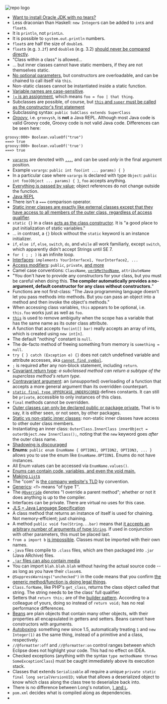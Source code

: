 ![repo logo](http://www.ohai.ca/images/yesterday-i-learned.jpg)

* [Want to install Oracle JDK with no tears?](http://www.webupd8.org/2012/01/install-oracle-java-jdk-7-in-ubuntu-via.html)
* Less draconian than Haskell: `new Integer`s can be added to `int`s and `float`s.
* It is `println`, not `printLn`.
* It is possible to `system.out.println` numbers.
* `float`s are half the size of `double`s.
* `float`s (e.g. `3.2f`) and `double`s (e.g. 3.2) [should never be compared directly](http://stackoverflow.com/a/16627869/1558430).
* "Class within a class" is allowed...
* ... but inner classes cannot have static members, if they are not themselves static.
* [No optional parameters](http://stackoverflow.com/a/7428077/1558430), but constructors are overloadable, and can be chained to call itself via `this`.
* Non-static classes cannot be instantiated inside a static function.
* [Variable names are case-sensitive](http://docs.oracle.com/javase/tutorial/java/nutsandbolts/variables.html).
* [`|=` is an assignment](http://docs.oracle.com/javase/tutorial/java/nutsandbolts/operators.html), which means `foo = foo | that thing`.
* Subclasses are possible, of course, but [`this` and `super` must be called as the constructor's first statement](http://stackoverflow.com/questions/1168345/why-does-this-and-super-have-to-be-the-first-statement-in-a-constructor)
* Subclassing syntax: `public SubClass extends SuperClass`
* [*Groovy*](http://groovy.codehaus.org/Download), i.e. `groovysh`, is **not** a Java REPL. Although most Java code is valid Groovy code, Groovy code is not valid Java code. Differences can be seen here:

```
groovy:000> Boolean.valueOf("true")
===> true
groovy:000> Boolean.valueOf('true')
===> true
```

* [`varargs`](http://docs.oracle.com/javase/1.5.0/docs/guide/language/varargs.html) are denoted with [`...`](http://stackoverflow.com/questions/5224252/what-are-these-three-dots-in-parameter-types), and can be used *only* in the final argument position.
* Example `varargs`: `public int foo(int ... params) { }`
* In a particular case where `varargs` is declared with type `Object`: `public int foo(Object ... params) { }`, `foo` accepts anything.
* [Everything is passed by value](http://docs.oracle.com/javase/tutorial/java/javaOO/arguments.html); object references do not change outside the function.
* [Java REPL](http://www.javarepl.com/console.html)
* There isn't a `===` comparison operator.
* [Static inner classes are exactly like external classes except that they have access to all members of the outer class, regardless of access qualifier](http://stackoverflow.com/a/4848071/1558430).
* `static {}` in a class [acts as the class constructor](http://stackoverflow.com/questions/2943556/static-block-in-java). It is "a good place to put initialization of static variables."
* ... in contrast, a `{}` block without the `static` keyword is an instance initializer.
* `if`, `else if`, `else`, `switch`, `do`, and `while` all work familiarly, except `switch`, which apparently didn't accept Strings until SE 7.
* `for ( ; ; )` is an infinite loop.
* [Interfaces](http://docs.oracle.com/javase/tutorial/java/javaOO/classdecl.html): `implements YourInterface1, YourInterface2, ...`
* [Access modifiers](http://docs.oracle.com/javase/tutorial/java/javaOO/variables.html): `public`, `private`, [and more](http://docs.oracle.com/javase/tutorial/java/javaOO/accesscontrol.html)
* Camel case conventions: `ClassName`, [`verbMethodName`](http://docs.oracle.com/javase/tutorial/java/javaOO/methods.html), `attributeName`
* "You don't have to provide any constructors for your class, but you must be careful when doing this. **The compiler automatically provides a no-argument, default constructor for any class without constructors.**"
* Functions are not first-class: "The Java programming language doesn't let you pass methods into methods. But you can pass an object into a method and then invoke the object's methods."
* When accessing class variables, `this` appears to be optional, i.e. `this.foo` works just as well as `foo`.
* [`this`](http://docs.oracle.com/javase/tutorial/java/javaOO/thiskey.html) is used to remove ambiguity when the scope has a variable that has the same name as its outer class attribute.
* A function that accepts `foo(int[] bar)` really accepts an array of ints, which is created using `new int[n]`.
* The default "nothing" constant is `null`.
* The de-facto method of freeing something from memory is `something = null`.
* `try { } catch (Exception e) {}` does not catch undefined variable and attribute accesses, aka [`cannot find symbol`](http://www.roseindia.net/java/java-get-example/cannot-find-symbol.shtml).
* `;` is required after any non-block statement, including `return`.
* [Covariant return type](http://en.wikipedia.org/wiki/Covariant_return_type): *a subclassed method can return a subtype of the superclass method's return type*.
* [Contravariant argument](https://en.wikipedia.org/wiki/Covariance_and_contravariance_(computer_science)#Contravariant_method_argument_type): an (unsupported) overloading of a function that accepts a more general argument than its overridden counterpart.
* [`static final type UPPERCASE_UNDERSCORED`](http://docs.oracle.com/javase/tutorial/java/javaOO/classvars.html) defines constants. It can still be `private`, accessible to only instances of this class.
* `final` methods cannot be overridden.
* [Outer classes can only be declared public or package private.](http://docs.oracle.com/javase/tutorial/java/javaOO/nested.html) That is to say, it is either seen, or not seen, by other packages.
* [Static vs non-static inner classes](http://docs.oracle.com/javase/tutorial/java/javaOO/nested.html): non-static inner classes have access to other outer class members.
* Instantiating an inner class: `OuterClass.InnerClass innerObject = outerObject.new InnerClass();`, noting that the `new` keyword goes *after* the outer class name.
* [Shadowing is discouraged](http://stackoverflow.com/questions/1092099/what-is-variable-shadowing-used-for-in-a-java-class)
* **Enums**: `public enum EnumName { OPTION1, OPTION2, OPTION3, ... }` allows you to use the enum like `EnumName.OPTION1`. Enums do not have instances.
* All Enum values can be accessed via `EnumName.values()`.
* [Enums can contain code, variables, and even the void main.](http://docs.oracle.com/javase/tutorial/java/javaOO/enum.html)
* [Making `List`s](http://stackoverflow.com/a/858590/1558430)
* The "com" is [the company website's TLD](http://stackoverflow.com/questions/2125293/java-packages-com-and-org) by convention.
* [Generics](https://en.wikipedia.org/wiki/Generics_in_Java): `<T>` means "of type T".
* The [`@Override`](http://stackoverflow.com/a/94447/1558430) denotes "I override a parent method"; whether or not it does anything is up to the compiler.
* Interfaces can be private. There are virtual no uses for this case.
* [JLS = Java Language Specification](http://docs.oracle.com/javase/specs/)
* A class method that returns an instance of itself is used for chaining. Not memory-efficient; just chaining.
* A method `public void foo(String...bar)` means that [it accepts an arbitrary number of arguments of type `String`](http://stackoverflow.com/a/3158767/1558430). If used in conjunction with other parameters, this must be placed last.
* `from a import b` [is impossible](http://stackoverflow.com/q/2447880/1558430). Classes must be imported with their own names.
* `.java` files compile to `.class` files, which are then packaged into `.jar` (Java ARchive) files.
* [`.jar` files can also contain media](http://en.wikipedia.org/wiki/JAR_\(file_format\))
* You can import `blah.blah.blah` without having the actual source code -- as long as you have their `class`es.
* `@SuppressWarnings("unchecked")` in the code means that you confirm [the generic method/function is doing legal things](http://stackoverflow.com/a/1129812/1558430).
* `Class.forName`, like PHP's `get_class`, returns the class object called that string. The string needs to be the class' full qualifier.
* Setters that `return this;` are of the [builder pattern](http://en.wikipedia.org/wiki/Builder_pattern). According to a colleague of yours, doing so instead of `return void;` has no real performance differences.
* [Beans](http://en.wikipedia.org/wiki/JavaBean) are plain objects that contain many other objects, with their properties all encapsulated in getters and setters. Beans cannot have constructors with arguments. 
* [Autoboxing](http://docs.oracle.com/javase/tutorial/java/data/autoboxing.html): something new since 1.5, automatically treating `1` and `new Integer(1)` as the same thing, instead of a primitive and a class, respectively.
* `//@formatter:off` and `//@formatter:on` control ranges between which Eclipse does not highlight your code. This had no effect on IDEA.
* Checked exceptions (anything with the syntax `type methodName throws SomeExceptionClass`) must be caught immediately above its execution stack.
* Classes that extends `Serializable` all require a unique `private static final long serialVersionUID;` value that allows a deserialized object to know which class along the class tree to deserialize back into.
* There is no difference between Long's notation, [`l` and `L`](http://stackoverflow.com/a/770017/1558430).
* `pom.xml` decides what is compiled along as dependencies.
* 
